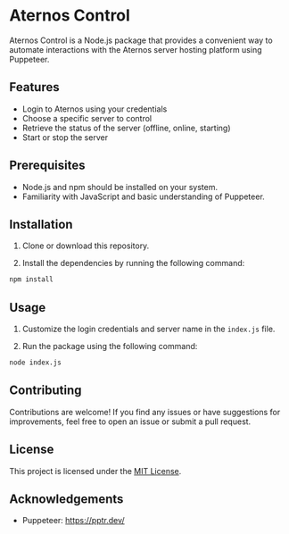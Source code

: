 # Aternos Control

Aternos Control is a Node.js package that provides a convenient way to automate interactions with the Aternos server hosting platform using Puppeteer.

## Features

- Login to Aternos using your credentials
- Choose a specific server to control
- Retrieve the status of the server (offline, online, starting)
- Start or stop the server

## Prerequisites

- Node.js and npm should be installed on your system.
- Familiarity with JavaScript and basic understanding of Puppeteer.

## Installation

1. Clone or download this repository.

2. Install the dependencies by running the following command:

```bash
npm install
```

## Usage

1. Customize the login credentials and server name in the `index.js` file.

2. Run the package using the following command:

```bash
node index.js
```

## Contributing

Contributions are welcome! If you find any issues or have suggestions for improvements, feel free to open an issue or submit a pull request.

## License

This project is licensed under the [MIT License](LICENSE).

## Acknowledgements

- Puppeteer: https://pptr.dev/
